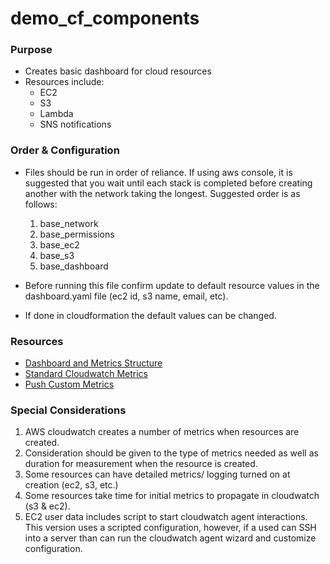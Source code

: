 # demo_cf_components

### Purpose
- Creates basic dashboard for cloud resources
- Resources include:
    * EC2
    * S3
    * Lambda
    * SNS notifications

### Order & Configuration
- Files should be run in order of reliance.  If using aws console, it is suggested that you wait until each stack is completed before creating another with the network taking the longest.  Suggested order is as follows:
    1. base_network
    2. base_permissions
    3. base_ec2
    4. base_s3
    5. base_dashboard

- Before running this file confirm update to default resource values in                          the dashboard.yaml file (ec2 id, s3 name, email, etc).
- If done in cloudformation the default values can be changed.

### Resources
- [Dashboard and Metrics Structure](https://docs.aws.amazon.com/AmazonCloudWatch/latest/APIReference/CloudWatch-Dashboard-Body-Structure.html)
- [Standard Cloudwatch Metrics](https://docs.aws.amazon.com/AWSEC2/latest/UserGuide/viewing_metrics_with_cloudwatch.html)
- [Push Custom Metrics](https://docs.aws.amazon.com/AmazonCloudWatch/latest/monitoring/publishingMetrics.html)

### Special Considerations
1. AWS cloudwatch creates a number of metrics when resources are created.  
2. Consideration should be given to the type of metrics needed as well as duration for measurement when the resource is created.  
3. Some resources can have detailed metrics/ logging turned on at creation (ec2, s3, etc.)
4. Some resources take time for initial metrics to propagate in cloudwatch (s3 & ec2).
5. EC2 user data includes script to start cloudwatch agent interactions.  This version uses a scripted configuration, however, if a used can SSH into a server than can run the cloudwatch agent wizard and customize configuration.